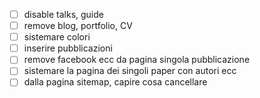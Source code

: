 - [ ] disable talks, guide
- [ ] remove blog, portfolio, CV
- [ ] sistemare colori
- [ ] inserire pubblicazioni
- [ ] remove facebook ecc da pagina singola pubblicazione
- [ ] sistemare la pagina dei singoli paper con autori ecc
- [ ] dalla pagina sitemap, capire cosa cancellare